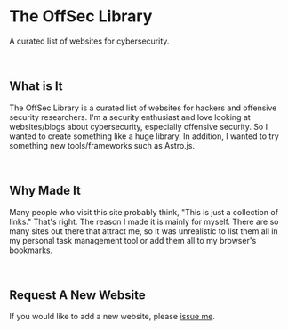 # The OffSec Library

A curated list of websites for cybersecurity.

<br />

## What is It

The OffSec Library is a curated list of websites for hackers and offensive security researchers. I'm a security enthusiast and love looking at websites/blogs about cybersecurity, especially offensive security. So I wanted to create something like a huge library. In addition, I wanted to try something new tools/frameworks such as Astro.js.

<br />

## Why Made It

Many people who visit this site probably think, "This is just a collection of links." That's right. The reason I made it is mainly for myself. There are so many sites out there that attract me, so it was unrealistic to list them all in my personal task management tool or add them all to my browser's bookmarks.

<br />

## Request A New Website

If you would like to add a new website, please [issue me](https://github.com/hideckies/theoffseclibrary/issues/new?assignees=&labels=&projects=&template=request-a-new-website.md&title=Add%20a%20new%20website).

